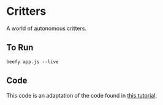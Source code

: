 # Critters

A world of autonomous critters.

## To Run
`beefy app.js --live`

## Code

This code is an adaptation of the code found in [this tutorial](http://html5hub.com/build-a-javascript-particle-system/).
